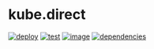 # kube.direct

[![deploy](https://github.com/saschagrunert/kube.direct/actions/workflows/deploy.yml/badge.svg)](https://github.com/saschagrunert/kube.direct/actions/workflows/deploy.yml)
[![test](https://github.com/saschagrunert/kube.direct/actions/workflows/test.yml/badge.svg)](https://github.com/saschagrunert/kube.direct/actions/workflows/test.yml)
[![image](https://img.shields.io/badge/container-image-blue?logo=kubernetes&logoColor=white)](https://quay.io/repository/saschagrunert/kube-direct)
[![dependencies](https://deps.rs/repo/github/saschagrunert/kube.direct/status.svg)](https://deps.rs/repo/github/saschagrunert/kube.direct)
